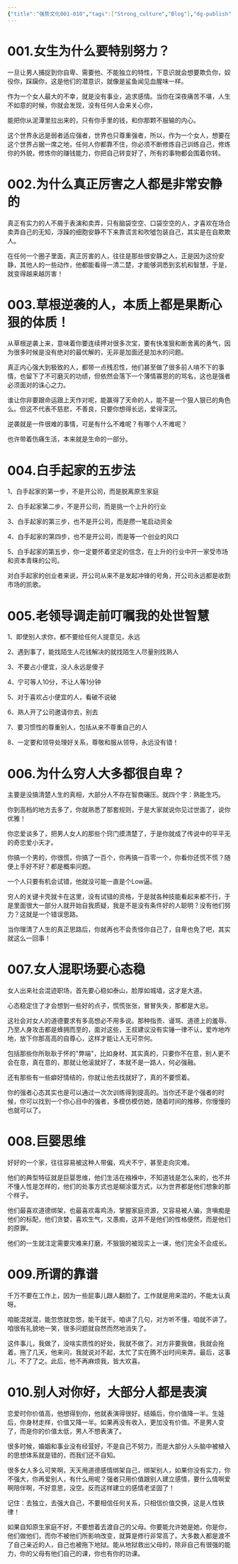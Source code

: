 ```yaml
---
{"title":"强势文化001-010","tags":["Strong_culture","Blog"],"dg-publish":true,"dg-note-icon":5,"permalink":"/🌓Interest_兴趣/Exalt/强势文化/01强势文化001-010/","dgPassFrontmatter":true,"noteIcon":5,"created":"2024-09-17T14:43:01.107+08:00","updated":"2024-09-18T19:22:37.153+08:00"}
---
```


# 001.女生为什么要特别努力？

一旦让男人捕捉到你自卑、需要他、不能独立的特性，下意识就会想要欺负你，奴役你，踩躏你，这是他们的潜意识，就像是鲨鱼闻见血腥味一样。

作为一个女人最大的不幸，就是没有事业，追求感情。当你在深夜痛苦不堪，人生不如意的时候，你就会发现，没有任何人会来关心你，

能把你从泥潭里拉出来的，只有你手里的钱，和你那颗不服输的内心。

这个世界永远是弱者适应强者，世界也只尊重强者，所以，作为一个女人，想要在这个世界占据一席之地，任何人你都靠不住，你必须不断修炼自己训练自己，修炼你的外貌，修炼你的赚钱能力，你把自己转变好了，所有的事物都会围着你转。

# 002.为什么真正厉害之人都是非常安静的

真正有实力的人不屑于表演和卖弄，只有脑袋空空、口袋空空的人，才喜欢在场合卖弄自己的无知，浮躁的细胞安静不下来靠谎言和吹噓包装自己，其实是在自欺欺人。

在任何一个圈子里面，真正厉害的人，往往是那些很安静之人，正是因为这份安静，其他人的一些动作，他都能看得一清二楚，才能够洞悉到玄机和智慧，于是，就变得越来越厉害！

# 003.草根逆袭的人，本质上都是果断心狠的体质！

从草根逆袭上来，意味着你要连续押对很多次宝，要有快准狠和断舍离的勇气，因为很多时候是没有绝对的最优解的，无非是加面还是加水的问题。

真正内心强大到极致的人，都带一点残忍性，他们甚至做了很多前人啃不下的事情，也留下了不可磨灭的功绩，但依然会落下一个薄情寡恩的的骂名，这也是强者必须面对的诛心之力。

谁让你非要跟命运跟上天作对呢，能赢得了天命的人，能不是一个狠人狠已的角色么。但这不代表不慈悲，不善良，只要你想得长远，爱得深沉。

逆袭就是一件很难的事情，可是有什么不难呢？有哪个人不难呢？

也许带着伤痛生活，本来就是生命的一部分。

# 004.白手起家的五步法

1、白手起家的第一步，不是开公司，而是脱离原生家庭

2、白手起家第二步，不是开公司，而是挑一个上升的行业

3、白手起家的第三步，也不是开公司，而是攒一笔启动资金

4、白手起家的第四步，也不是开公司，而是等一个创业的风口

5、白手起家的第五步，你一定要怀着坚定的信念，在上升的行业中开一家受市场和资本青睐的公司。

对白手起家的创业者来说，开公司从来不是发起冲锋的号角，开公司永远都是收割市场的凯歌。

# 005.老领导调走前叮嘱我的处世智慧

1、即使别人求你，都不要给任何人提意见，永远

2、遇到事了，能找陌生人花钱解决的就找陌生人尽量别找熟人

3、不要占小便宜，没人永远是傻子

4、宁可等人10分，不让人等1分钟

5、对于喜欢占小便宜的人，看破不说破

6、熟人开了公司邀请你去，别去

7、要习惯性的尊重别人，包括从来不尊重自己的人

8、一定要和领导处理好关系，尊敬和服从领导，永远没有错！

# 006.为什么穷人大多都很自卑？

主要是没搞清楚人生的真相，大部分人不存在智商碾压。就四个字：熟能生巧。

你到高档的地方去多了，你就熟悉了那套规则，于是大家就说你见过世面了，说你优雅！

你恋爱谈多了，把男人女人的那些个窍门摸清楚了，于是你就成了传说中的平平无的奇恋爱小天才。

你搞一个男的，你很慌，你搞了一百个，你再搞一百零一个，你看你还慌不慌？随便上手好不好？都是概率问题。

一个人只要有机会试错，他就没可能一直是个Low逼。

穷人的关键卡壳就卡在这里，没有试错的资格，于是就各种技能看起来都不行，于是里面很大一部分人就开始自我质疑，我是不是没有条件好的人聪明？没有他们努力？这就是一个错误思路。

当你理清了人生的真正思路后，你就再也不会责怪你自己了，自卑也免了吧，其实就这么一回事！

# 007.女人混职场要心态稳

女人出来社会混迹职场，首先要心稳如泰山，脸厚如城墙，这才是大道。

心态稳定住了才会想到一些好的点子，慌慌张张，冒冒失失，那都是大忌。

这社会对女人的道德要求有多高想必不用多说。那种指责、谩骂、道德上的羞辱、乃至人身攻击都是蜂拥而至的，面对这些，王叔建议没有实锤一律不认，爱咋地咋地，放下你那高高的自尊心，这样才能让人无可奈何。

包括那些你所耿耿于怀的"弊端"，比如身材、其实真的，只要你不在意，别人更不会在意，真在意的，那就让他滚就好了，本就不是一路人，何必强融。

还有那些有一些癖好情结的，你就让他去找就好了，真的不要惯着。

你的强者心态其实也是可以通过一次次训练得到提高的。当你还不是个强者的时候，你可以找到一个你心目中的强者，多模仿模仿她，随着时间的推移，你慢慢的也就可以了。

# 008.巨婴思维

好好的一个家，往往容易被这种人带偏，鸡犬不宁，甚至走向灾难。

他们的典型特征就是巨婴思维，他们生活在襁褓中，不知道钱是怎么来的，也不并不懂人性是怎样的，他们的处事方式也是糊涂蛋方式，以为世界都是他们想象的那个样子。

他们最喜欢道德绑架，也最喜欢毒鸡汤，掌握家庭资源，又容易被人骗，贪嗔痴是他们的标配，他们贪婪，喜欢生气，又愚痴，这并不是他们的性格便然，而是他们的原罪。

他们的一生就注定需要灾难来打磨，不狠狠的被现实上一课，他们完全不会成长。

# 009.所谓的靠谱

千万不要在工作上，因为一些屁事儿跟人翻脸了。工作就是用来混的，不能太认真呀。

咱能混就混，能忽悠就忽悠，能干就干。咱讲了几句，对方听不懂，咱就不讲了。咱很有礼貌地一笑，很多问题就自然而然地消失了。

这件事儿，我做了，没啥实质性的好处，我就不做了。对方非要我做，我就会拖着。拖了几天，他来问，我就说对不起，太忙了实在腾不出时间来弄。最后，这事儿，不了了之。此后，他不再麻烦我，皆大欢喜。

# 010.别人对你好，大部分人都是表演

恋爱时你价值高，他想得到你，他就表演得很好。结婚后，你价值降一半。生娃后，你身材走样，价值又降一半。如果再没有收入，更加没有价值。不是男人变了，而是你的价值太低，男人不想表演了。

很多时候，婚姻和事业没有经营好，不是自己不努力，而是大部分人头脑中被植入的思想体系就是错的，而我们还不自知。

很多女人多么可笑啊，天天用道德感情绑架自己，绑架别人，如果你没有实力，你不强大，你再爱别人，有什么用呢？强者只用价值跟别人建立感情，要什么情啊爱啊陪伴啊，不好意思，没空。反而这样建立的感情老坚固了！

记住：去独立，去强大自己，不要相信任何关系，只相信价值交换，这是人性铁律！

如果自知原生家庭不好，不要想着去渡自己的父母。你要能允许她是她，你是你，他们做他们，而你不被他们所影响改变，就算是修行非常高了。大多数人都是渡不了自己亲近的人，自己也被拖下地狱。能从地狱救出父母的，除非自己有很强的能力，你的父母有他们自己的课，你也有你的功课。
